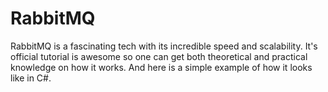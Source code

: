 # RabbitMQ
RabbitMQ is a fascinating tech with its incredible speed and scalability. 
It's official tutorial is awesome so one can get both theoretical and practical knowledge on how it works.
And here is a simple example of how it looks like in C#. 
